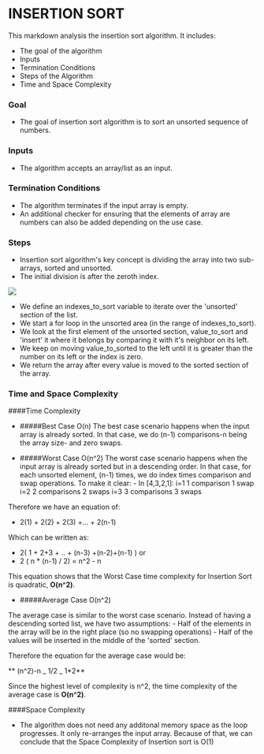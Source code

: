 # INSERTION SORT

This markdown analysis the insertion sort algorithm. It includes:

- The goal of the algorithm
- Inputs
- Termination Conditions
- Steps of the Algorithm
- Time and Space Complexity

### Goal

- The goal of insertion sort algorithm is to sort an unsorted sequence of numbers.

### Inputs

- The algorithm accepts an array/list as an input.

### Termination Conditions

- The algorithm terminates if the input array is empty.
- An additional checker for ensuring that the elements of array are numbers can also be added depending on the use case.

### Steps

- Insertion sort algorithm's key concept is dividing the array into two sub-arrays, sorted and unsorted.
- The initial division is after the zeroth index.

![](https://i.ibb.co/LQcmzhH/Screenshot-2021-04-08-2-Insertion-Sort-Algorithm-Explained-Full-Code-Included-Python-Algorithm-Serie.png)

- We define an indexes_to_sort variable to iterate over the 'unsorted' section of the list.
- We start a for loop in the unsorted area (in the range of indexes_to_sort).
- We look at the first element of the unsorted section, value_to_sort and 'insert' it where it belongs by comparing it with it's neighbor on its left.
- We keep on moving value_to_sorted to the left until it is greater than the number on its left or the index is zero.
- We return the array after every value is moved to the sorted section of the array.

### Time and Space Complexity

####Time Complexity

- #####Best Case O(n)
  The best case scenario happens when the input array is already sorted. In that case, we do (n-1) comparisons-n being the array size- and zero swaps.

- #####Worst Case O(n^2)
  The worst case scenario happens when the input array is already sorted but in a descending order. In that case, for each unsorted element, (n-1) times, we do index times comparison and swap operations. To make it clear: - In [4,3,2,1]:
  i=1 1 comparison 1 swap
  i=2 2 comparisons 2 swaps
  i=3 3 comparisons 3 swaps

Therefore we have an equation of:

- 2(1) + 2(2) + 2(3) +... + 2(n-1)

Which can be written as:

- 2( 1 + 2+3 + .. + (n-3) +(n-2)+(n-1) )
  or
- 2 ( n \* (n-1) / 2) = n^2 - n

This equation shows that the Worst Case time complexity for Insertion Sort is quadratic, **O(n^2)**.

- #####Average Case O(n^2)

The average case is similar to the worst case scenario. Instead of having a descending sorted list, we have two assumptions: - Half of the elements in the array will be in the right place (so no swapping operations) - Half of the values will be inserted in the middle of the 'sorted' section.

Therefore the equation for the average case would be:

** (n^2)-n _ 1/2 _ 1\*2**

Since the highest level of complexity is n^2, the time complexity of the average case is **O(n^2)**.

####Space Complexity

- The algorithm does not need any additonal memory space as the loop progresses. It only re-arranges the input array. Because of that, we can conclude that the Space Complexity of Insertion sort is O(1)
